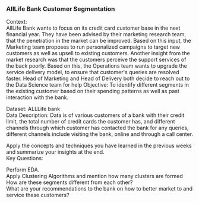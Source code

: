 ### AllLife Bank Customer Segmentation

Context:<br>
AllLife Bank wants to focus on its credit card customer base in the next financial year. They have been advised by their marketing research team, that the penetration in the market can be improved. Based on this input, the Marketing team proposes to run personalized campaigns to target new customers as well as upsell to existing customers. Another insight from the market research was that the customers perceive the support services of the back poorly. Based on this, the Operations team wants to upgrade the service delivery model, to ensure that customer's queries are resolved faster. Head of Marketing and Head of Delivery both decide to reach out to the Data Science team for help
Objective: To identify different segments in the existing customer based on their spending patterns as well as past interaction with the bank.

Dataset:  ALLLife bank <br>
Data Description: Data is of various customers of a bank with their credit limit, the total number of credit cards the customer has, and different channels through which customer has contacted the bank for any queries, different channels include visiting the bank, online and through a call center.

Apply the concepts and techniques you have learned in the previous weeks and summarize your insights at the end.<br>
Key Questions:

Perform EDA.<br>
Apply Clustering Algorithms and mention how many clusters are formed<br>
How are these segments different from each other?<br>
What are your recommendations to the bank on how to better market to and service these customers?<br>
